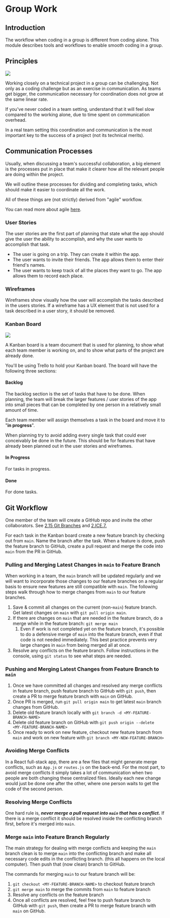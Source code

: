 # Group Work

## Introduction

The workflow when coding in a group is different from coding alone. This module describes tools and workflows to enable smooth coding in a group.

## Principles

![](../.gitbook/assets/team-comms.png)

Working closely on a technical project in a group can be challenging. Not only as a coding challenge but as an exercise in communication. As teams get bigger, the communication necessary for coordination does not grow at the same linear rate.

If you've never coded in a team setting, understand that it will feel slow compared to the working alone, due to time spent on communication overhead.

In a real team setting this coordination and communication is the most important key to the success of a project (not its technical merits).

## Communication Processes

Usually, when discussing a team's successful collaboration, a big element is the processes put in place that make it clearer how all the relevant people are doing within the project.

We will outline these processes for dividing and completing tasks, which should make it easier to coordinate all the work.

All of these things are (not strictly) derived from "agile" workflow.

You can read more about agile [here](https://en.wikipedia.org/wiki/Agile\_software\_development).

### User Stories

The user stories are the first part of planning that state what the app should give the user the ability to accomplish, and why the user wants to accomplish that task.

* The user is going on a trip. They can create it within the app.
* The user wants to invite their friends. The app allows them to enter their friend's names.
* The user wants to keep track of all the places they want to go. The app allows them to record each place.

### Wireframes

Wireframes show visually how the user will accomplish the tasks described in the users stories. If a wireframe has a UX element that is not used for a task described in a user story, it should be removed.

### Kanban Board

![](../.gitbook/assets/kanb.png)

A Kanban board is a team document that is used for planning, to show what each team member is working on, and to show what parts of the project are already done.

You'll be using Trello to hold your Kanban board. The board will have the following three sections:

#### Backlog

The backlog section is the set of tasks that have to be done. When planning, the team will break the larger features / user stories of the app into small pieces that can be completed by one person in a relatively small amount of time.

Each team member will assign themselves a task in the board and move it to "**in progress**".

When planning try to avoid adding every single task that could ever conceivably be done in the future. This should be for features that have already been planned out in the user stories and wireframes.

#### In Progress

For tasks in progress.

#### Done

For done tasks.

## Git Workflow

One member of the team will create a GitHub repo and invite the other collaborators. See [2.15 Git Branches](../0-language-and-tooling/0.5-advanced-git/0.5.2-git-branches.md) and [2.ICE.7.](../0-language-and-tooling/0.ice-in-class-exercises/0.ice.1-git-branches.md)

For each task in the Kanban board create a new feature branch by checking out from `main`. Name the branch after the task. When a feature is done, push the feature branch to GitHub, create a pull request and merge the code into `main` from the PR in GitHub.

### Pulling and Merging Latest Changes in `main` to Feature Branch

When working in a team, the `main` branch will be updated regularly and we will want to incorporate those changes to our feature branches on a regular basis to ensure new features are still compatible with `main`. The following steps walk through how to merge changes from `main` to our feature branches.

1. Save & commit all changes on the current (non-`main`) feature branch. Get latest changes on `main` with `git pull origin main`.
2. If there are changes on `main` that are needed in the feature branch, do a merge while in the feature branch: `git merge main`
   1. Even if work is not completed yet on the feature branch, it's possible to do a defensive merge of `main` into the feature branch, even if that code is not needed immediately. This best practice prevents very large changes in `main` from being merged all at once.
3. Resolve any conflicts on the feature branch. Follow instructions in the console, using `git status` to see what steps are needed.

### Pushing and Merging Latest Changes from Feature Branch to `main`

1. Once we have committed all changes and resolved any merge conflicts in feature branch, push feature branch to GitHub with `git push`, then create a PR to merge feature branch with `main` on GitHub.
2. Once PR is merged, run `git pull origin main` to get latest `main` branch changes from GitHub.
3. Delete old feature branch locally with `git branch -d <MY-FEATURE-BRANCH-NAME>`
4. Delete old feature branch on GitHub with `git push origin --delete <MY-FEATURE-BRANCH-NAME>`
5. Once ready to work on new feature, checkout new feature branch from `main` and work on new feature with `git branch <MY-NEW-FEATURE-BRANCH>`

### Avoiding Merge Conflicts

In a React full-stack app, there are a few files that might generate merge conflicts, such as `App.js` or `routes.js` on the back-end. For the most part, to avoid merge conflicts it simply takes a lot of communication when two people are both changing these centralized files. Ideally each new change would just be done one after the other, where one person waits to get the code of the second person.

### Resolving Merge Conflicts

One hard rule is, _**never merge a pull request into `main` that has a conflict.**_ If there is a merge conflict it should be resolved inside the conflicting branch first, before it's merged into `main`.

### Merge `main` into Feature Branch Regularly

The main strategy for dealing with merge conflicts and keeping the `main` branch clean is to merge `main` into the conflicting branch and make all necessary code edits in the conflicting branch. (this all happens on the local computer). Then push that (now clean) branch to GitHub.

The commands for merging `main` to our feature branch will be:

1. `git checkout <MY-FEATURE-BRANCH-NAME>` to checkout feature branch
2. `git merge main` to merge the commits from `main` to feature branch
3. Resolve any conflicts on the feature branch
4. Once all conflicts are resolved, feel free to push feature branch to GitHub with `git push`, then create a PR to merge feature branch with `main` on GitHub.
